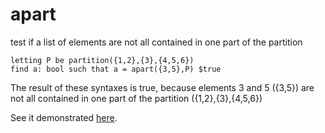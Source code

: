 # apart

test if a list of elements are not all contained in one part of the partition

```
letting P be partition({1,2},{3},{4,5,6})
find a: bool such that a = apart({3,5},P) $true
```
The result of these syntaxes is true, because elements 3 and 5 ({3,5}) are not all contained in one part of the partition ({1,2},{3},{4,5,6})

See it demonstrated [here](https://github.com/conjure-cp/conjure/blob/main/docs/Partition_operators.ipynb).
